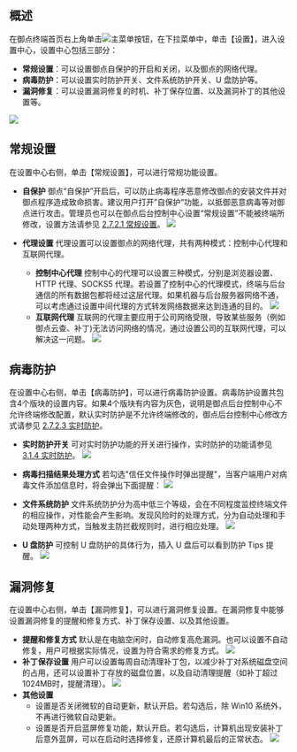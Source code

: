 ## 概述
在御点终端首页右上角单击<img src="https://main.qcloudimg.com/raw/6d0a55b03b29f0713a3a2fe0625a63dd.png" style="margin:0;">主菜单按钮，在下拉菜单中，单击【设置】，进入设置中心，设置中心包括三部分：
- **常规设置**：可以设置御点自保护的开启和关闭，以及御点的网络代理。
- **病毒防护**：可以设置实时防护开关、文件系统防护开关、U 盘防护等。
- **漏洞修复**：可以设置漏洞修复的时机、补丁保存位置、以及漏洞补丁的其他设置等。

![](https://main.qcloudimg.com/raw/df04c147b81aee06c0f558145ba850bb.png)
## 常规设置

在设置中心右侧，单击【常规设置】，可以进行常规功能设置。
- **自保护**
御点“自保护”开启后，可以防止病毒程序恶意修改御点的安装文件并对御点程序造成致命损害。建议用户打开”自保护“功能，以抵御恶意病毒等对御点进行攻击。管理员也可以在御点后台控制中心设置“常规设置”不能被终端所修改，设置方法请参见 [2.7.2.1 常规设置](#2.7.2.1-常规设置)。
![](https://main.qcloudimg.com/raw/72b6aae918d0ce61198fad51aaf77295.png)

- **代理设置**
代理设置可以设置御点的网络代理，共有两种模式：控制中心代理和互联网代理。
	- **控制中心代理**
	控制中心的代理可以设置三种模式，分别是浏览器设置、HTTP 代理、SOCKS5 代理。若设置了控制中心的代理模式，终端与后台通信的所有数据包都将经过这层代理。如果机器与后台服务器网络不通，可以考虑通过设置中间代理的方式转发网络数据来达到连通的目的。
![](https://main.qcloudimg.com/raw/bbc0b8b8d4474bc6cbebe4428ce232db.png)
	- **互联网代理**
互联网的代理主要应用于公司网络受限，导致某些服务（例如御点云查、补丁)无法访问网络的情况，通过设置公司的互联网代理，可以解决这一问题。
![](https://main.qcloudimg.com/raw/0c7332ac0c3a67109c49ae71d6453d82.png)

## 病毒防护
在设置中心右侧，单击【病毒防护】，可以进行病毒防护设置。病毒防护设置共包含4个版块的设置内容。如果4个版块有内容为灰色，说明是御点后台控制中心不允许终端修改配置，默认实时防护是不允许终端修改的，御点后台控制中心修改方式请参见 [2.7.2.3 实时防护](#2.7.2.3-实时防护)。
- **实时防护开关**
可对实时防护功能的开关进行操作，实时防护的功能请参见 [3.1.4 实时防护](#3.1.4-实时防护)。
![](https://main.qcloudimg.com/raw/3562078fd0ff5114247b5d4b35f7aa42.png)
- **病毒扫描结果处理方式**
若勾选"信任文件操作时弹出提醒"，当客户端用户对病毒文件添加信息时，将会弹出下面提醒：
![](https://main.qcloudimg.com/raw/0f9381268340780b5429a1a7cf82ce3d.png)

- **文件系统防护**
文件系统防护分为高中低三个等级，会在不同程度监控终端文件的相应操作，对性能会产生影响。发现风险时的处理方式，分为自动处理和手动处理两种方式，当触发主防拦截规则时，进行相应处理。
![](https://main.qcloudimg.com/raw/365a955e9ea3c194f10497a626fe48b5.png)
- **U 盘防护**
可控制 U 盘防护的具体行为，插入 U 盘后可以看到防护 Tips 提醒。
![](https://main.qcloudimg.com/raw/179144becbfec1b86e446806322bb167.png)

## 漏洞修复
在设置中心右侧，单击【漏洞修复】，可以进行漏洞修复设置。在漏洞修复中能够设置漏洞修复的提醒和修复方式、补丁保存设置、以及其他设置。
- **提醒和修复方式**
默认是在电脑空闲时，自动修复高危漏洞。也可以设置不自动修复，用户可根据实际情况，设置为符合需求的修复方式。
![](https://main.qcloudimg.com/raw/d261889673be9d51e50d3204e86a3d9e.png)
- **补丁保存设置**
用户可以设置每周自动清理补丁包，以减少补丁对系统磁盘空间的占用，还可以设置补丁存放的磁盘位置，以及自动清理提醒（如补丁超过1024MB时，提醒清理）。
![](https://main.qcloudimg.com/raw/b3d9737a63bb5c6c4e6c4d6eb7f3b0c6.png)
- **其他设置**
	- 设置是否关闭微软的自动更新，默认开启。若勾选后，除 Win10 系统外，不再进行微软自动更新。
	- 设置是否开启蓝屏修复功能，默认开启。若勾选后，计算机出现安装补丁后意外蓝屏，可以在启动时选择修复，还原计算机最后的正常状态。
![](https://main.qcloudimg.com/raw/ed74c0ebb681928b5ea08e78b7d3ff98.png)
